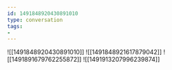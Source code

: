 ```yaml
---
id: 1491848920430891010
type: conversation
tags:
- 
---
```

![[1491848920430891010]]
![[1491848921617879042]]
![[1491891679762255872]]
![[1491913207996239874]]

